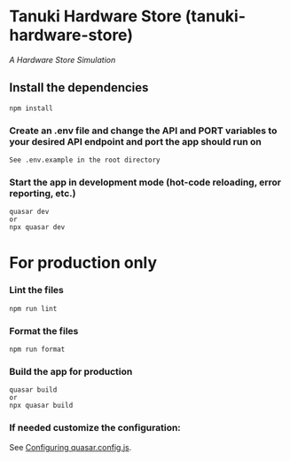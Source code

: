 # Tanuki Hardware Store (tanuki-hardware-store)

_A Hardware Store Simulation_

## Install the dependencies

```
npm install
```

### Create an .env file and change the API and PORT variables to your desired API endpoint and port the app should run on

```
See .env.example in the root directory
```

### Start the app in development mode (hot-code reloading, error reporting, etc.)

```
quasar dev
or
npx quasar dev
```

# For production only

### Lint the files

```
npm run lint
```

### Format the files

```
npm run format
```

### Build the app for production

```
quasar build
or
npx quasar build
```

### If needed customize the configuration:

See [Configuring quasar.config.js](https://v2.quasar.dev/quasar-cli-vite/quasar-config-js).
